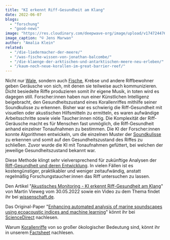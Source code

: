 ```yaml
---
title: "KI erkennt Riff-Gesundheit am Klang"
date: 2022-06-07
blogs: 
  - "forschung"
  - "good-news"
image: "https://res.cloudinary.com/deepwave-org/image/upload/v1747244769/deepwave.org/Riff_1_Jens_Marwan.jpg"
image_caption: "© Jens Marwan"
author: "Amalia Klein"
related: 
  - "/die-liedermacher-der-meere/"
  - "/was-fische-wissen-von-jonathan-balcombe/"
  - "/die-klaenge-der-arktischen-und-antarktischen-meere-neu-erleben/"
  - "/kaum-noch-neue-korallen-im-great-barrier-reef/"
---
```


Nicht nur [Wale](https://www.deepwave.org/die-liedermacher-der-meere/), sondern auch [Fische](https://www.deepwave.org/was-fische-wissen-von-jonathan-balcombe/), Krebse und andere Riffbewohner geben Geräusche von sich, mit denen sie teilweise auch kommunizieren. Dicht besiedelte Riffe produzieren somit ihr eigene Musik, in toten wird es dagegen still. Forscher:innen haben nun einer Künstlichen Intelligenz beigebracht, den Gesundheitszustand eines Korallenriffes mithilfe seiner Soundkulisse zu erkennen. Bisher war es schwierig die Riff-Gesundheit mit visuellen oder akustischen Hilfsmitteln zu ermitteln, es waren aufwändige Arbeitsschritte sowie viele Taucher:innen nötig. Die Komplexität der Riff-Geräusche macht es für Menschen fast unmöglich, die Riff-Gesundheit anhand einzelner Tonaufnahmen zu bestimmen. Die KI der Forscher:innen konnte Algorithmen entwickeln, um die einzelnen Muster der [Soundkulisse](https://www.deepwave.org/die-klaenge-der-arktischen-und-antarktischen-meere-neu-erleben/) zu erkennen und somit auf den Gesundheitszustand des Riffes zu schließen. Zuvor wurde die KI mit Tonaufnahmen gefüttert, bei welchen der jeweilige Gesundheitszustand bekannt war.

Diese Methode klingt sehr vielversprechend für zukünftige Analysen der [Riff-Gesundheit und deren Entwicklung](https://www.deepwave.org/kaum-noch-neue-korallen-im-great-barrier-reef/). In vielen Fällen ist es kostengünstiger, praktikabler und weniger zeitaufwändig, anstatt regelmäßig Forschungstaucher:innen das Riff untersuchen zu lassen.

Den Artikel "[Akustisches Monitoring - KI erkennt Riff-Gesundheit am Klang](https://www.wissenschaft.de/erde-umwelt/ki-erkennt-riff-gesundheit-am-klang/)" von Martin Vieweg vom 30.05.2022 sowie ein Video zu dem Thema findet ihr bei [wissenschaft.de](https://www.wissenschaft.de/).

Das Original-Paper "[Enhancing automated analysis of marine soundscapes using ecoacoustic indices and machine learning](https://www.sciencedirect.com/science/article/pii/S1470160X22004575?via%3Dihub)" könnt ihr bei [ScienceDirect](https://www.sciencedirect.com/) nachlesen.

Warum [Korallenriffe](https://www.deepwave.org/die-ozeane/korallen/) von so großer ökologischer Bedeutung sind, könnt ihr in unserem [Factsheet](https://res.cloudinary.com/deepwave-org/image/upload/v1747244234/deepwave.org/DWfacts_Korallen_2016.pdf) nachlesen.
